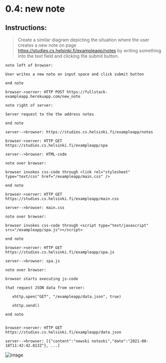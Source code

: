 # 0.4: new note

## Instructions:

> Create a similar diagram depicting the situation where the user creates a new note on page https://studies.cs.helsinki.fi/exampleapp/notes by writing something into the text field and clicking the submit button.


```
note left of browser: 

User writes a new note on input space and click submit button

end note

browser->server: HTTP POST https://fullstack-exampleapp.herokuapp.com/new_note

note right of server:

Server request to the the address notes

end note

server-->browser: https://studies.cs.helsinki.fi/exampleapp/notes 

browser->server: HTTP GET https://studies.cs.helsinki.fi/exampleapp/spa

server-->browser: HTML-code

note over browser:

browser invokes css-code through <link rel="stylesheet" type="text/css" href="/exampleapp/main.css" />

end note

browser->server: HTTP GET https://studies.cs.helsinki.fi/exampleapp/main.css

server-->browser: main.css

note over browser:

browser invokes css-code through <script type="text/javascript" src="/exampleapp/spa.js"></script>

end note

browser->server: HTTP GET https://studies.cs.helsinki.fi/exampleapp/spa.js

server-->browser: spa.js

note over browser:

browser starts executing js-code

that request JSON data from server:
   
   xhttp.open("GET", "/exampleapp/data.json", true)
   
   xhttp.send()

end note


browser->server: HTTP GET https://studies.cs.helsinki.fi/exampleapp/data.json

server-->browser: [{"content":"newski noteski","date":"2021-08-18T11:42:42.813Z"}, ...]
```

![image](https://user-images.githubusercontent.com/82242888/130022758-0aa4b1ff-b7df-4782-b464-1112859bbd89.png)


